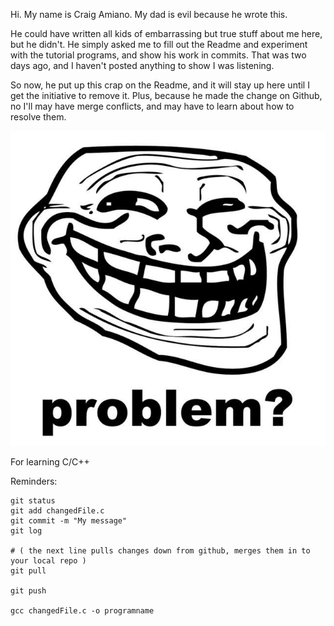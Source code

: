 Hi. My name is Craig Amiano. My dad is evil because he wrote this. 

He could have written all kids of embarrassing but true stuff about me here, but he didn't. 
He simply asked me to fill out the Readme and experiment with the tutorial programs, and show his work in commits. 
That was two days ago, and I haven't posted anything to show I was listening. 

So now, he put up this crap on the Readme, and it will stay up here until I get the initiative to remove it.
Plus, because he made the change on Github, no I'll may have merge conflicts, and may have to learn about how to resolve them. 

![Trollface Logo](/images/trollface.jpg)

For learning C/C++

Reminders: 
```
git status
git add changedFile.c
git commit -m "My message"
git log

# ( the next line pulls changes down from github, merges them in to your local repo )
git pull

git push

gcc changedFile.c -o programname
```
